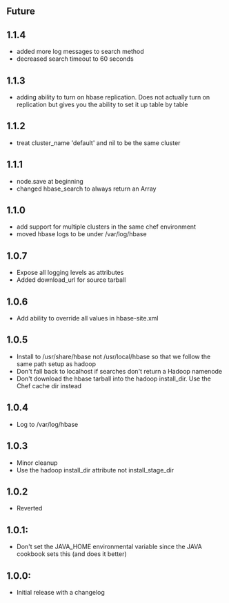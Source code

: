## Future

## 1.1.4
* added more log messages to search method
* decreased search timeout to 60 seconds

## 1.1.3
* adding ability to turn on hbase replication.  Does not actually turn on replication but gives you the ability to set it up table by table

## 1.1.2
* treat cluster_name 'default' and nil to be the same cluster

## 1.1.1
* node.save at beginning
* changed hbase_search to always return an Array

## 1.1.0
* add support for multiple clusters in the same chef environment
* moved hbase logs to be under /var/log/hbase

## 1.0.7
* Expose all logging levels as attributes
* Added download_url for source tarball

## 1.0.6
* Add ability to override all values in hbase-site.xml

## 1.0.5
* Install to /usr/share/hbase not /usr/local/hbase so that we follow the same path setup as hadoop
* Don't fall back to localhost if searches don't return a Hadoop namenode
* Don't download the hbase tarball into the hadoop install_dir.  Use the Chef cache dir instead

## 1.0.4
* Log to /var/log/hbase

## 1.0.3
* Minor cleanup
* Use the hadoop install_dir attribute not install_stage_dir

## 1.0.2
* Reverted

## 1.0.1:
* Don't set the JAVA_HOME environmental variable since the JAVA cookbook sets this (and does it better)

## 1.0.0:
* Initial release with a changelog
